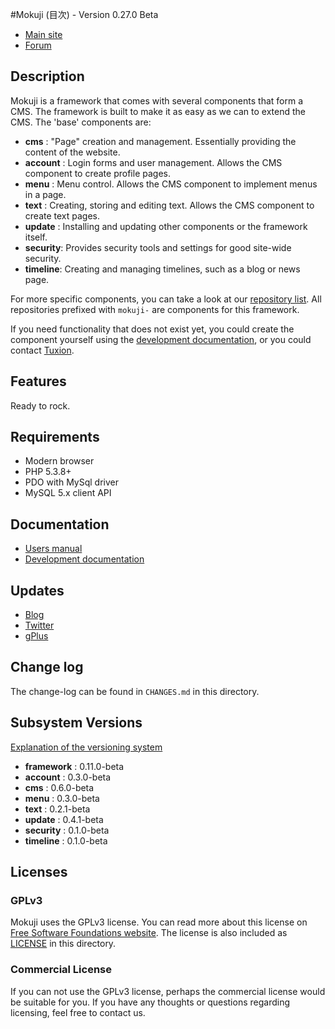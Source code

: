 #Mokuji (目次) - Version 0.27.0 Beta

* [Main site](http://mokuji.net/)
* [Forum](http://forum.mokuji.net/)


## Description

Mokuji is a framework that comes with several components that form a CMS. The framework is
built to make it as easy as we can to extend the CMS. The 'base' components are:

* __cms__     : "Page" creation and management. Essentially providing the content of the website.
* __account__ : Login forms and user management. Allows the CMS component to create profile pages.
* __menu__    : Menu control. Allows the CMS component to implement menus in a page.
* __text__    : Creating, storing and editing text. Allows the CMS component to create text pages.
* __update__  : Installing and updating other components or the framework itself.
* __security__: Provides security tools and settings for good site-wide security.
* __timeline__: Creating and managing timelines, such as a blog or news page.

For more specific components, you can take a look at our
[repository list](https://github.com/Tuxion). All repositories prefixed with `mokuji-` are
components for this framework.

If you need functionality that does not exist yet, you could create the component yourself
using the [development documentation](http://development.mokuji.org/), or you could contact
[Tuxion](http://web.tuxion.nl/).

## Features

Ready to rock.

## Requirements

* Modern browser
* PHP 5.3.8+
* PDO with MySql driver
* MySQL 5.x client API

## Documentation

* [Users manual](http://manual.mokuji.net/)
* [Development documentation](http://development.mokuji.net/)

## Updates

* [Blog](http://blog.mokuji.net/)
* [Twitter](http://twitter.com/mokujidev)
* [gPlus](https://plus.google.com/106280880423090880355/posts)


## Change log

The change-log can be found in `CHANGES.md` in this directory.

## Subsystem Versions

[Explanation of the versioning system](http://development.mokuji.org/40/versioning?menu=43)

* __framework__ : 0.11.0-beta
* __account__   : 0.3.0-beta
* __cms__       : 0.6.0-beta
* __menu__      : 0.3.0-beta
* __text__      : 0.2.1-beta
* __update__    : 0.4.1-beta
* __security__  : 0.1.0-beta
* __timeline__  : 0.1.0-beta

## Licenses

### GPLv3

Mokuji uses the GPLv3 license. You can read more about this license on [Free Software
Foundations website](http://www.gnu.org/licenses/gpl-3.0.html). The license is also
included as [LICENSE](https://raw.github.com/Tuxion/mokuji/master/LICENSE) in this
directory.

### Commercial License

If you can not use the GPLv3 license, perhaps the commercial license would be suitable for
you. If you have any thoughts or questions regarding licensing, feel free to contact us.


